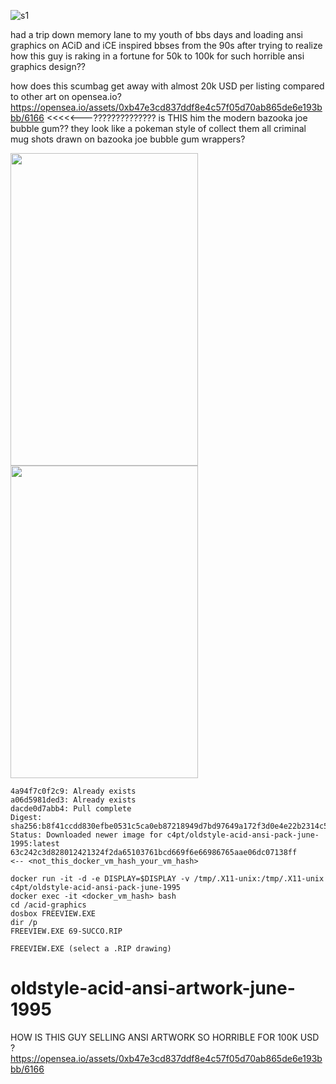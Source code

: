 ![s1](https://raw.githubusercontent.com/c4pt000/oldstyle-acid-ansi-artwork-june-1995/main/remembering-ansi-graphics.png)


had a trip down memory lane to my youth of bbs days and loading ansi graphics on ACiD and iCE inspired bbses from the 90s after trying to realize how this guy is raking in a fortune for 50k to 100k for such horrible ansi graphics design??



how does this scumbag get away with almost 20k USD per listing compared to other art on opensea.io?
https://opensea.io/assets/0xb47e3cd837ddf8e4c57f05d70ab865de6e193bbb/6166  <<<<<---?????????????? is THIS him the modern bazooka joe bubble gum??
they look like a pokeman style of collect them all criminal mug shots drawn on bazooka joe bubble gum wrappers?

<img src="https://raw.githubusercontent.com/c4pt000/oldstyle-acid-ansi-artwork-june-1995/main/bazooka-joe-no-throw-up-honest.png" data-canonical-src="https://raw.githubusercontent.com/c4pt000/oldstyle-acid-ansi-artwork-june-1995/main/bazooka-joe-no-throw-up-honest.png" width="300" height="500" />

<img src="https://raw.githubusercontent.com/c4pt000/oldstyle-acid-ansi-artwork-june-1995/main/bazooka-joe-no-throw-up-honest.png" width="300" height="500" />





```
4a94f7c0f2c9: Already exists 
a06d5981ded3: Already exists 
dacde0d7abb4: Pull complete 
Digest: sha256:b8f41ccdd830efbe0531c5ca0eb87218949d7bd97649a172f3d0e4e22b2314c5
Status: Downloaded newer image for c4pt/oldstyle-acid-ansi-pack-june-1995:latest
63c242c3d828012421324f2da65103761bcd669f6e66986765aae06dc07138ff        <-- <not_this_docker_vm_hash_your_vm_hash>

```


```
docker run -it -d -e DISPLAY=$DISPLAY -v /tmp/.X11-unix:/tmp/.X11-unix c4pt/oldstyle-acid-ansi-pack-june-1995
docker exec -it <docker_vm_hash> bash
cd /acid-graphics
dosbox FREEVIEW.EXE
dir /p
FREEVIEW.EXE 69-SUCCO.RIP

FREEVIEW.EXE (select a .RIP drawing)
```

# oldstyle-acid-ansi-artwork-june-1995
HOW IS THIS GUY SELLING ANSI ARTWORK SO HORRIBLE FOR 100K USD ? https://opensea.io/assets/0xb47e3cd837ddf8e4c57f05d70ab865de6e193bbb/6166
